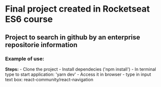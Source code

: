 # Final project created in Rocketseat ES6 course
## Project to search in github by an enterprise repositorie information
### Example of use: 
**Steps:**
    - Clone the project
    - Install dependecies ('npm install')
    - In terminal type to start application: 'yarn dev'
    - Access it in browser
    - type in input text box: react-community/react-navigation
